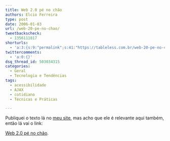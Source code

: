 ```yaml
---
title: Web 2.0 pé no chão
authors: Elcio Ferreira
type: post
date: 2006-01-03
url: /web-20-pe-no-chao/
tweetbackscheck:
  - 1356111817
shorturls:
  - 'a:3:{s:9:"permalink";s:41:"https://tableless.com.br/web-20-pe-no-chao";s:7:"tinyurl";s:26:"https://tinyurl.com/3u6hz4v";s:4:"isgd";s:19:"https://is.gd/Eq9PWz";}'
twittercomments:
  - 'a:0:{}'
dsq_thread_id: 503034315
categories:
  - Geral
  - Tecnologia e Tendências
tags:
  - acessibilidade
  - AJAX
  - cotidiano
  - Técnicas e Práticas

---
```

Publiquei o texto lá no [meu site][1], mas acho que ele é relevante aqui também, então lá vai o link:
  
[Web 2.0 pé no chão][2].

 [1]: https://elcio.com.br/
 [2]: https://blog.elcio.com.br/web-20-pe-no-chao/